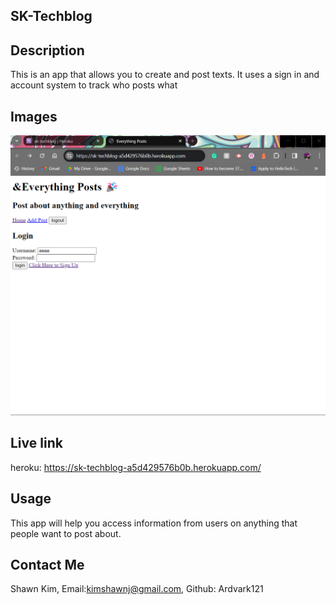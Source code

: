 ## SK-Techblog

## Description

This is an app that allows you to create and post texts. It uses a sign in and account system to track who posts what

## Images

![Alt text](<Screenshot 2023-11-13 181712.png>)

## Live link

heroku: https://sk-techblog-a5d429576b0b.herokuapp.com/

## Usage

This app will help you access information from users on anything that people want to post about.

## Contact Me

Shawn Kim, Email:kimshawnj@gmail.com, Github: Ardvark121
